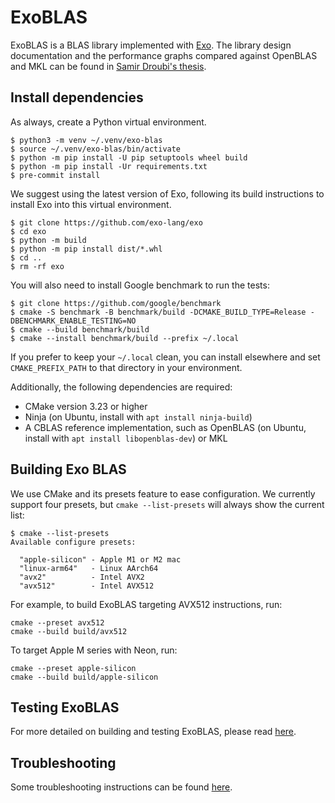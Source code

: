 # ExoBLAS

ExoBLAS is a BLAS library implemented with [Exo](https://github.com/exo-lang/exo).
The library design documentation and the performance graphs compared against OpenBLAS and MKL can be found in [Samir Droubi's thesis](https://dspace.mit.edu/handle/1721.1/156752).

## Install dependencies

As always, create a Python virtual environment.

```
$ python3 -m venv ~/.venv/exo-blas
$ source ~/.venv/exo-blas/bin/activate
$ python -m pip install -U pip setuptools wheel build
$ python -m pip install -Ur requirements.txt
$ pre-commit install
```

We suggest using the latest version of Exo, following its build
instructions to install Exo into this virtual environment.

```
$ git clone https://github.com/exo-lang/exo
$ cd exo
$ python -m build
$ python -m pip install dist/*.whl
$ cd ..
$ rm -rf exo
```

You will also need to install Google benchmark to run the tests:

```
$ git clone https://github.com/google/benchmark
$ cmake -S benchmark -B benchmark/build -DCMAKE_BUILD_TYPE=Release -DBENCHMARK_ENABLE_TESTING=NO
$ cmake --build benchmark/build
$ cmake --install benchmark/build --prefix ~/.local
```

If you prefer to keep your `~/.local` clean, you can install
elsewhere and set `CMAKE_PREFIX_PATH` to that directory in your
environment.

Additionally, the following dependencies are required:
- CMake version 3.23 or higher
- Ninja (on Ubuntu, install with `apt install ninja-build`)
- A CBLAS reference implementation, such as OpenBLAS (on Ubuntu, install with `apt install libopenblas-dev`) or MKL

## Building Exo BLAS

We use CMake and its presets feature to ease configuration. We currently support four presets, but `cmake --list-presets` will always show the current list:
```
$ cmake --list-presets
Available configure presets:

  "apple-silicon" - Apple M1 or M2 mac
  "linux-arm64"   - Linux AArch64
  "avx2"          - Intel AVX2
  "avx512"        - Intel AVX512
```

For example, to build ExoBLAS targeting AVX512 instructions, run:
```
cmake --preset avx512
cmake --build build/avx512
```

To target Apple M series with Neon, run:
```
cmake --preset apple-silicon
cmake --build build/apple-silicon
```

## Testing ExoBLAS
For more detailed on building and testing ExoBLAS, please read [here](docs/TESTING.md).

## Troubleshooting
Some troubleshooting instructions can be found [here](docs/TROUBLESHOOTING.md).
